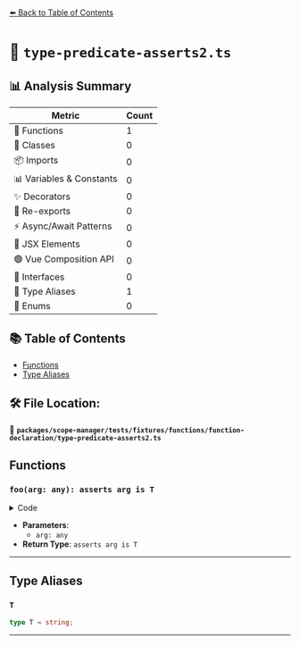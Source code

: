 [⬅️ Back to Table of Contents](../../../../../../index.md)

# 📄 `type-predicate-asserts2.ts`

## 📊 Analysis Summary

| Metric | Count |
|--------|-------|
| 🔧 Functions | 1 |
| 🧱 Classes | 0 |
| 📦 Imports | 0 |
| 📊 Variables & Constants | 0 |
| ✨ Decorators | 0 |
| 🔄 Re-exports | 0 |
| ⚡ Async/Await Patterns | 0 |
| 💠 JSX Elements | 0 |
| 🟢 Vue Composition API | 0 |
| 📐 Interfaces | 0 |
| 📑 Type Aliases | 1 |
| 🎯 Enums | 0 |

## 📚 Table of Contents

- [Functions](#functions)
- [Type Aliases](#type-aliases)

## 🛠️ File Location:
📂 **`packages/scope-manager/tests/fixtures/functions/function-declaration/type-predicate-asserts2.ts`**

## Functions

### `foo(arg: any): asserts arg is T`

<details><summary>Code</summary>

```ts
function foo(arg: any): asserts arg is T {}
```
</details>

- **Parameters**:
  - `arg: any`
- **Return Type**: `asserts arg is T`

---

## Type Aliases

### `T`

```ts
type T = string;
```


---